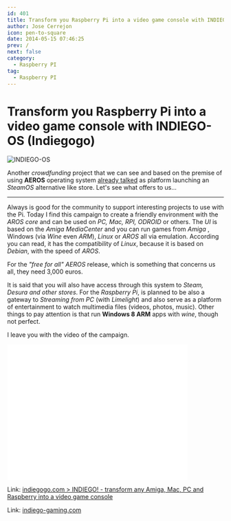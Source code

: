 ```yaml
---
id: 401
title: Transform you Raspberry Pi into a video game console with INDIEGO-OS (Indiegogo)
author: Jose Cerrejon
icon: pen-to-square
date: 2014-05-15 07:46:25
prev: /
next: false
category:
  - Raspberry PI
tag:
  - Raspberry PI
---
```


# Transform you Raspberry Pi into a video game console with INDIEGO-OS (Indiegogo)

![INDIEGO-OS](/images/2014/05/indieos_appstore.jpg)

Another *crowdfunding* project that we can see and based on the premise of using **AEROS** operating system [already talked]( /post.php?id=202) as platform launching an *SteamOS* alternative like store. Let's see what offers to us...

- - -
Always is good for the community to support interesting projects to use with the Pi. Today I find this campaign to create a friendly environment with the *AROS core* and can be used on *PC, Mac, RPI, ODROID* or others. The *UI* is based on the *Amiga MediaCenter* and you can run games from *Amiga* , Windows (via *Wine* even *ARM*), *Linux* or *AROS* all via emulation. According you can read, it has the compatibility of *Linux*, because it is based on *Debian*, with the speed of *AROS*.

For the *"free for all" AEROS* release, which is something that concerns us all, they need 3,000 euros.

It is said that you will also have access through this system to *Steam, Desura and other stores*. For the *Raspberry Pi*, is planned to be also a gateway to *Streaming from PC* (with *Limelight*) and also serve as a platform of entertainment to watch multimedia files (videos, photos, music). Other things to pay attention is that run **Windows 8 ARM** apps with *wine*, though not perfect.

I leave you with the video of the campaign.

<iframe width="420" height="315" src="//www.youtube.com/embed/3Isc_6hSCJg" frameborder="0" allowfullscreen></iframe>

Link: [indiegogo.com > INDIEGO! - transform any Amiga, Mac, PC and Raspberry into a video game console](https://www.indiegogo.com/projects/indiego-transform-any-amiga-mac-pc-and-raspberry-into-a-video-game-console/x/4152104)

Link: [indiego-gaming.com](http://www.indiego-gaming.com)